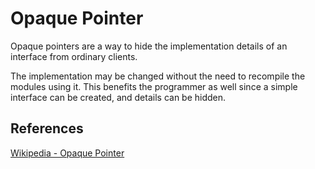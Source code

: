 # Opaque Pointer

Opaque pointers are a way to hide the implementation details of an interface from ordinary clients.

The implementation may be changed without the need to recompile the modules using it. This benefits the programmer as well since a simple interface can be created, and details can be hidden.

## References

[Wikipedia - Opaque Pointer](https://en.wikipedia.org/wiki/Opaque_pointer)  
